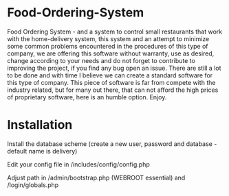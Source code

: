 # Food-Ordering-System

  Food Ordering System - and a system to control small restaurants that work with the home-delivery system, this system and an attempt to minimize some common problems encountered in the procedures of this type of company, we are offering this software without warranty, use as desired, change according to your needs and do not forget to contribute to improving the project, if you find any bug open an issue. There are still a lot to be done and with time I believe we can create a standard software for this type of company. This piece of software is far from compete with the industry related, but for many out there, that can not afford the high prices of proprietary software, here is an humble option. Enjoy.

# Installation

  Install the database scheme (create a new user, password and database - default name is delivery)
  
  Edit your config file in /includes/config/config.php
  
  Adjust path in /admin/bootstrap.php (WEBROOT essential) and /login/globals.php
  
    
